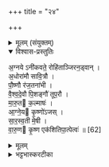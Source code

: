 +++
title = "२४"

+++


<details><summary>मूलम् (संयुक्तम्)</summary>

अ॒ग्नयेऽनी॑कवते॒ रोहि॑ताञ्जिरन॒ड्वान॒धोरा॑मौ सावि॒त्रौ पौ॒ष्णौ र॑ज॒तना॑भी वैश्वदे॒वौ पि॒शङ्गौ॑ तूप॒रौ मा॑रु॒त क॒ल्माष॑ आग्ने॒य कृ॒ष्णो॑ऽजस्सा॑रस्व॒ती मे॒षी वा॑रु॒ण कृ॒ष्ण एक॑शितिपा॒त्पेत्वः॑ ॥ [62]  
</details>

<details open><summary>विश्वास-प्रस्तुतिः</summary>

अ॒ग्नये ऽनी॑कवते॒ रोहि॑ताञ्जिरन॒ड्वान् ।  
अ॒धोरा॑मौ सावि॒त्रौ ।  
पौ॒ष्णौ र॑ज॒तना॑भी ।  
वै॒श्व॒दे॒वौ पि॒शङ्गौ॑ तूप॒रौ ।  
मा॒रु॒त क॒ल्माषः॑ ।  
आ॒ग्ने॒य कृ॒ष्णो॑ऽजस् ।  
सा॒र॒स्व॒ती मे॒षी ।  
वा॒रु॒ण कृ॒ष्ण एक॑शितिपा॒त्पेत्वः॑ ॥ [62]  
</details>

<details><summary>मूलम्</summary>

अ॒ग्नये ऽनी॑कवते॒ रोहि॑ताञ्जिरन॒ड्वान् ।  
अ॒धोरा॑मौ सावि॒त्रौ ।  
पौ॒ष्णौ र॑ज॒तना॑भी ।  
वै॒श्व॒दे॒वौ पि॒शङ्गौ॑ तूप॒रौ ।  
मा॒रु॒त क॒ल्माषः॑ ।  
आ॒ग्ने॒य कृ॒ष्णो॑ऽजस् ।  
सा॒र॒स्व॒ती मे॒षी ।  
वा॒रु॒ण कृ॒ष्ण एक॑शितिपा॒त्पेत्वः॑ ॥ [62]  
</details>

<details><summary>भट्टभास्करटीका</summary>

1अग्नयेऽनीकवते रोहिताञ्जिरनड्वान् रोहितलिङ्गः । रक्त इत्येके । अधोरामौ उक्तौ । पौष्णौ रजतनाभी शुक्लनाभी । वैश्वदेवौ पिशङ्गौ तूपरौ उक्तौ । मारुतः कल्माषः आग्नेयः कृष्णोजः । गतः । सारस्वती मेषी । गता । वारुणः कृष्णः एकशितिपात् श्वेतैकपादः । पेत्व उक्तः ॥


इति भट्टभास्करमिश्रविरचिते यजुर्वेदभाष्ये ज्ञानयज्ञाख्ये पञ्चमे काण्डे पञ्चमे प्रपाठके चतुर्विंशोनुवाकः ॥

समाप्तः प्रपाठकः ॥
हरिः ओम् ॥  

</details>